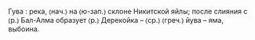 ---
---

Гува
: река, ⦅нач.⦆ на ⦅ю-зап.⦆ склоне Никитской яйлы; после слияния с ⦅р.⦆ Бал-Алма образует ⦅р.⦆ Дерекойка – ⦅ср.⦆ ⦅греч.⦆ йува – яма, выбоина.
